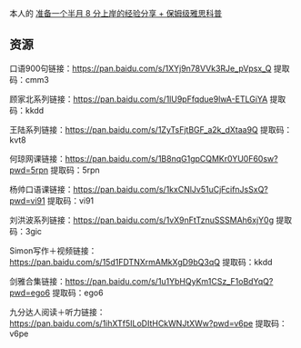 本人的 [准备一个半月 8 分上岸的经验分享 + 保姆级雅思科普](https://shutgnblink.me/2022/%E9%9B%85%E6%80%9D%E7%BB%8F%E9%AA%8C%E5%88%86%E4%BA%AB/)

## 资源

口语900句链接：https://pan.baidu.com/s/1XYj9n78VVk3RJe_pVpsx_Q 
提取码：cmm3 

顾家北系列链接：https://pan.baidu.com/s/1lU9pFfqdue9lwA-ETLGiYA 
提取码：kkdd 

王陆系列链接：https://pan.baidu.com/s/1ZyTsFjtBGF_a2k_dXtaa9Q 
提取码：kvt8 

何琼网课链接：https://pan.baidu.com/s/1B8nqG1gpCQMKr0YU0F60sw?pwd=5rpn 
提取码：5rpn 

杨帅口语课链接：https://pan.baidu.com/s/1kxCNlJv51uCjFcifnJsSxQ?pwd=vi91 
提取码：vi91 

刘洪波系列链接：https://pan.baidu.com/s/1vX9nFtTznuSSSMAh6xjY0g 
提取码：3gic

Simon写作＋视频链接：https://pan.baidu.com/s/15d1FDTNXrmAMkXgD9bQ3qQ 
提取码：kkdd 	

剑雅合集链接：https://pan.baidu.com/s/1u1YbHQyKm1CSz_F1oBdYqQ?pwd=ego6 
提取码：ego6 

九分达人阅读＋听力链接：https://pan.baidu.com/s/1ihXTf5ILoDItHCkWNJtXWw?pwd=v6pe 
提取码：v6pe